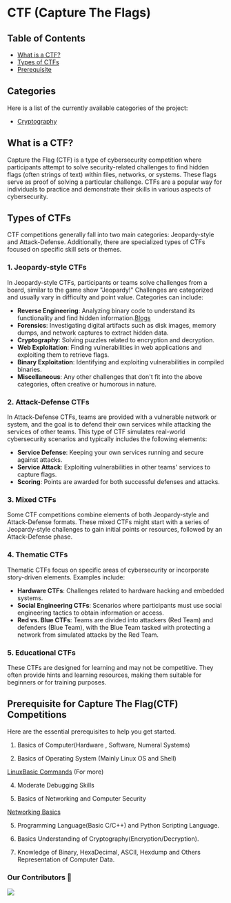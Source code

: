 # CTF (Capture The Flags)

## Table of Contents


- [What is a CTF? ](#what-is-a-ctf)<br>
- [Types of CTFs ](#types-of-ctfs)<br>
- [ Prerequisite](#prerequisite-for-capture-the-flag(CTF)-competitions)<br>

## Categories

Here is a list of the currently available categories of the project:<br>
- [Cryptography](https://github.com/shuvadeepmondal/All-about-CTF/blob/main/Cryptography)


## What is a CTF?   

Capture the Flag (CTF) is a type of cybersecurity competition where participants attempt to solve security-related challenges to find hidden flags (often strings of text) within files, networks, or systems. These flags serve as proof of solving a particular challenge. CTFs are a popular way for individuals to practice and demonstrate their skills in various aspects of cybersecurity.

## Types of CTFs

CTF competitions generally fall into two main categories: Jeopardy-style and Attack-Defense. Additionally, there are specialized types of CTFs focused on specific skill sets or themes.

### 1. Jeopardy-style CTFs

In Jeopardy-style CTFs, participants or teams solve challenges from a board, similar to the game show "Jeopardy!" Challenges are categorized and usually vary in difficulty and point value. Categories can include:

- **Reverse Engineering**: Analyzing binary code to understand its functionality and find hidden information.[Blogs](https://shuvadeepmondal.blogspot.com/2024/05/introduction-to-reverse-engineering.html)
- **Forensics**: Investigating digital artifacts such as disk images, memory dumps, and network captures to extract hidden data.
- **Cryptography**: Solving puzzles related to encryption and decryption.
- **Web Exploitation**: Finding vulnerabilities in web applications and exploiting them to retrieve flags.
- **Binary Exploitation**: Identifying and exploiting vulnerabilities in compiled binaries.
- **Miscellaneous**: Any other challenges that don't fit into the above categories, often creative or humorous in nature.

### 2. Attack-Defense CTFs

In Attack-Defense CTFs, teams are provided with a vulnerable network or system, and the goal is to defend their own services while attacking the services of other teams. This type of CTF simulates real-world cybersecurity scenarios and typically includes the following elements:

- **Service Defense**: Keeping your own services running and secure against attacks.
- **Service Attack**: Exploiting vulnerabilities in other teams' services to capture flags.
- **Scoring**: Points are awarded for both successful defenses and attacks.

### 3. Mixed CTFs

Some CTF competitions combine elements of both Jeopardy-style and Attack-Defense formats. These mixed CTFs might start with a series of Jeopardy-style challenges to gain initial points or resources, followed by an Attack-Defense phase.

### 4. Thematic CTFs

Thematic CTFs focus on specific areas of cybersecurity or incorporate story-driven elements. Examples include:

- **Hardware CTFs**: Challenges related to hardware hacking and embedded systems.
- **Social Engineering CTFs**: Scenarios where participants must use social engineering tactics to obtain information or access.
- **Red vs. Blue CTFs**: Teams are divided into attackers (Red Team) and defenders (Blue Team), with the Blue Team tasked with protecting a network from simulated attacks by the Red Team.

### 5. Educational CTFs

These CTFs are designed for learning and may not be competitive. They often provide hints and learning resources, making them suitable for beginners or for training purposes.


## Prerequisite for Capture The Flag(CTF) Competitions

Here are the essential prerequisites to help you get started.

1. Basics of Computer(Hardware , Software, Numeral Systems)

2. Basics of Operating System (Mainly Linux OS and Shell)
   
[LinuxBasic Commands](https://blog.g0tmi1k.com/2011/08/basic-linux-privilege-escalation) (For more)

4. Moderate Debugging Skills

5. Basics of Networking and Computer Security


[Networking Basics](https://www.cisco.com/c/en_in/solutions/small-business/resource-center/networking/networking-basics.html)

5. Programming Language(Basic C/C++) and Python Scripting Language.

   
6. Basics Understanding of Cryptography(Encryption/Decryption).
 
8. Knowledge of Binary, HexaDecimal, ASCII, Hexdump and Others Representation of Computer Data.


















 ### Our Contributors 🤝
<a href="https://github.com/shuvadeepmondal/All-about-CTF/graphs/contributors">
  <img src="https://contrib.rocks/image?repo=shuvadeepmondal/All-about-CTF" />
</a>


